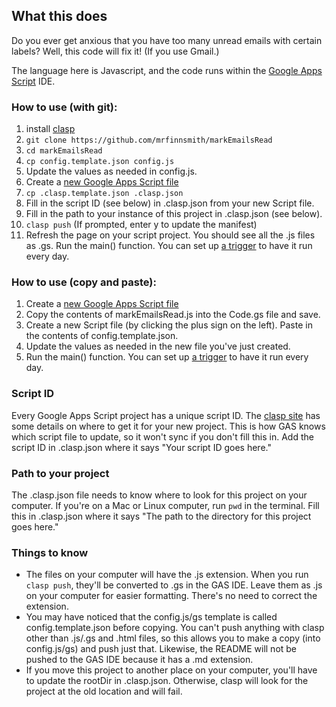 ## What this does
Do you ever get anxious that you have too many unread emails with certain labels? Well, this code will fix it! (If you use Gmail.)

The language here is Javascript, and the code runs within the [Google Apps Script](https://developers.google.com/apps-script) IDE. 

### How to use (with git):
1. install [clasp](https://developers.google.com/apps-script/guides/clasp)
1. `git clone https://github.com/mrfinnsmith/markEmailsRead`
1. `cd markEmailsRead`
1. `cp config.template.json config.js`
1. Update the values as needed in config.js.
1. Create a [new Google Apps Script file](https://script.new/)
1. `cp .clasp.template.json .clasp.json`
1. Fill in the script ID (see below) in .clasp.json from your new Script file.
1. Fill in the path to your instance of this project in .clasp.json (see below).
1. `clasp push` (If prompted, enter y to update the manifest)
1. Refresh the page on your script project. You should see all the .js files as .gs. Run the main() function. You can set up [a trigger](https://developers.google.com/apps-script/guides/triggers) to have it run every day.

### How to use (copy and paste):
1. Create a [new Google Apps Script file](https://script.new/)
1. Copy the contents of markEmailsRead.js into the Code.gs file and save.
1. Create a new Script file (by clicking the plus sign on the left). Paste in the contents of config.template.json.
1. Update the values as needed in the new file you've just created.
1. Run the main() function. You can set up [a trigger](https://developers.google.com/apps-script/guides/triggers) to have it run every day.

### Script ID
Every Google Apps Script project has a unique script ID. The [clasp site](https://developers.google.com/apps-script/guides/clasp) has some details on where to get it for your new project. This is how GAS knows which script file to update, so it won't sync if you don't fill this in. Add the script ID in .clasp.json where it says "Your script ID goes here."

### Path to your project
The .clasp.json file needs to know where to look for this project on your computer. If you're on a Mac or Linux computer, run `pwd` in the terminal. Fill this in .clasp.json where it says "The path to the directory for this project goes here."

### Things to know
* The files on your computer will have the .js extension. When you run `clasp push`, they'll be converted to .gs in the GAS IDE. Leave them as .js on your computer for easier formatting. There's no need to correct the extension.
* You may have noticed that the config.js/gs template is called config.template.json before copying. You can't push anything with clasp other than .js/.gs and .html files, so this allows you to make a copy (into config.js/gs) and push just that. Likewise, the README will not be pushed to the GAS IDE because it has a .md extension.
* If you move this project to another place on your computer, you'll have to update the rootDir in .clasp.json. Otherwise, clasp will look for the project at the old location and will fail.
